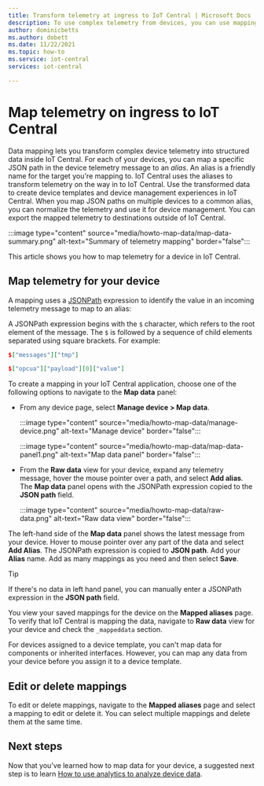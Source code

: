 ```yaml
---
title: Transform telemetry at ingress to IoT Central | Microsoft Docs
description: To use complex telemetry from devices, you can use mapping to transform telemetry as it arrives in your IoT Central application. This article describes how to map device telemetry on ingress to IoT Central. 
author: dominicbetts
ms.author: dobett
ms.date: 11/22/2021
ms.topic: how-to
ms.service: iot-central
services: iot-central

---
```


<!-- Is it just telemetry or properties as well? Check terminology with Sekhar - UI says data, but it only appears to work with telemetry... -->

# Map telemetry on ingress to IoT Central

Data mapping lets you transform complex device telemetry into structured data inside IoT Central. For each of your devices, you can map a specific JSON path in the device telemetry message to an _alias_. An alias is a friendly name for the target you're mapping to. IoT Central uses the aliases to transform telemetry on the way in to IoT Central. Use the transformed data to create device templates and device management experiences in IoT Central. When you map JSON paths on multiple devices to a common alias, you can normalize the telemetry and use it for device management. You can export the mapped telemetry to destinations outside of IoT Central.

:::image type="content" source="media/howto-map-data/map-data-summary.png" alt-text="Summary of telemetry mapping" border="false":::

This article shows you how to map telemetry for a device in IoT Central.

## Map telemetry for your device

A mapping uses a [JSONPath](https://goessner.net/articles/JsonPath/) expression to identify the value in an incoming telemetry message to map to an alias:

A JSONPath expression begins with the `$` character, which refers to the root element of the message. The `$` is followed by a sequence of child elements separated using square brackets. For example:

```json
$["messages"]["tmp"]

$["opcua"]["payload"][0]["value"]
```

To create a mapping in your IoT Central application, choose one of the following options to navigate to the **Map data** panel:

* From any device page, select **Manage device > Map data**.

    :::image type="content" source="media/howto-map-data/manage-device.png" alt-text="Manage device" border="false":::

    :::image type="content" source="media/howto-map-data/map-data-panel1.png" alt-text="Map data panel" border="false":::

* From the **Raw data** view for your device, expand any telemetry message, hover the mouse pointer over a path, and select **Add alias**. The **Map data** panel opens with the JSONPath expression copied to the **JSON path** field.

    :::image type="content" source="media/howto-map-data/raw-data.png" alt-text="Raw data view" border="false":::

The left-hand side of the **Map data** panel shows the latest message from your device. Hover to mouse pointer over any part of the data and select **Add Alias**. The JSONPath expression is copied to **JSON path**. Add your **Alias** name. Add as many mappings as you need and then select **Save**.

> [!TIP]
> If there's no data in left hand panel, you can manually enter a JSONPath expression in the **JSON path** field.

You view your saved mappings for the device on the **Mapped aliases** page. To verify that IoT Central is mapping the data, navigate to **Raw data** view for your device and check the `_mappeddata` section.

For devices assigned to a device template, you can't map data for components or inherited interfaces. However, you can map any data from your device before you assign it to a device template.

## Edit or delete mappings

To edit or delete mappings, navigate to the **Mapped aliases** page and select a mapping to edit or delete it. You can select multiple mappings and delete them at the same time.

## Next steps

Now that you've learned how to map data for your device, a suggested next step is to learn [How to use analytics to analyze device data](howto-create-analytics.md).
